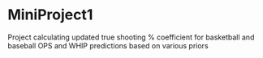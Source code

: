 # MiniProject1
Project calculating updated true shooting % coefficient for basketball and baseball OPS and WHIP predictions based on various priors
